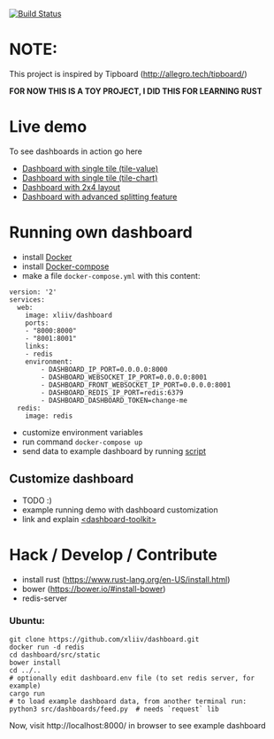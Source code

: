 [![Build Status](https://travis-ci.org/xliiv/dashboard.svg?branch=master)](https://travis-ci.org/xliiv/dashboard)

# NOTE:

This project is inspired by Tipboard (http://allegro.tech/tipboard/)


**FOR NOW THIS IS A TOY PROJECT, I DID THIS FOR LEARNING RUST**


# Live demo

To see dashboards in action go here

* [Dashboard with single tile (tile-value)](http://85.255.1.138/components/dashboard-toolkit/demo/dashboards/single-tile-value.html)
* [Dashboard with single tile (tile-chart)](http://85.255.1.138/components/dashboard-toolkit/demo/dashboards/single-tile-chart.html)
* [Dashboard with 2x4 layout](http://85.255.1.138/components/dashboard-toolkit/demo/dashboards/2x4.html)
* [Dashboard with advanced splitting feature](http://85.255.1.138/components/dashboard-toolkit/demo/dashboards/split-demo.html)


# Running own dashboard

* install [Docker](https://docs.docker.com/engine/installation/)
* install [Docker-compose](https://docs.docker.com/compose/install/)
* make a file `docker-compose.yml` with this content:

```
version: '2'
services:
  web:
    image: xliiv/dashboard
    ports:
    - "8000:8000"
    - "8001:8001"
    links:
    - redis
    environment:
        - DASHBOARD_IP_PORT=0.0.0.0:8000
        - DASHBOARD_WEBSOCKET_IP_PORT=0.0.0.0:8001
        - DASHBOARD_FRONT_WEBSOCKET_IP_PORT=0.0.0.0:8001
        - DASHBOARD_REDIS_IP_PORT=redis:6379
        - DASHBOARD_DASHBOARD_TOKEN=change-me
  redis:
    image: redis
```
* customize environment variables
* run command `docker-compose up`
* send data to example dashboard by running [script](https://raw.githubusercontent.com/xliiv/dashboard/master/src/dashboards/feed.py)

## Customize dashboard

* TODO :)
* example running demo with dashboard customization
* link and explain [\<dashboard-toolkit\>](https://github.com/xliiv/dashboard-toolkit)


# Hack / Develop / Contribute

* install rust (https://www.rust-lang.org/en-US/install.html)
* bower (https://bower.io/#install-bower)
* redis-server


### Ubuntu:

```
git clone https://github.com/xliiv/dashboard.git
docker run -d redis
cd dashboard/src/static
bower install
cd ../..
# optionally edit dashboard.env file (to set redis server, for example)
cargo run
# to load example dashboard data, from another terminal run:
python3 src/dashboards/feed.py  # needs `request` lib
```

Now, visit http://localhost:8000/ in browser to see example dashboard
